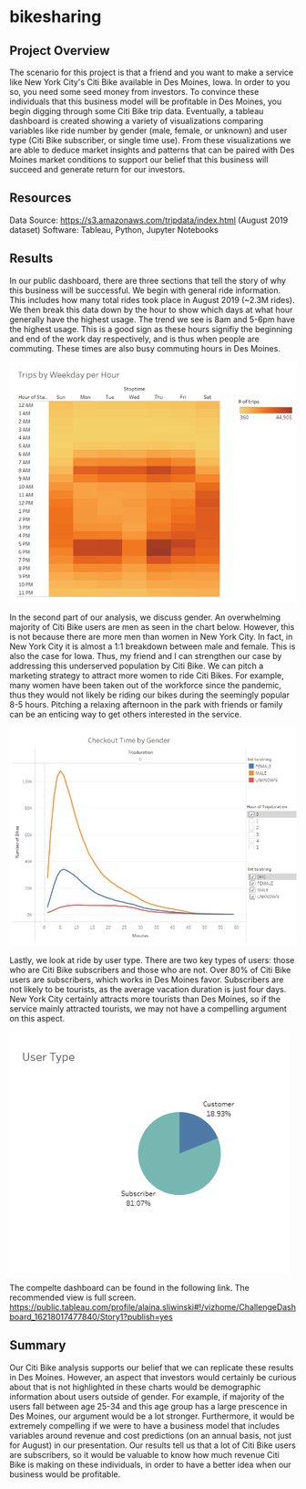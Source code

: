 # bikesharing

## Project Overview
The scenario for this project is that a friend and you want to make a service like New York City's Citi Bike available in Des Moines, Iowa. In order to you so, you need some seed money from investors. To convince these individuals that this business model will be profitable in Des Moines, you begin digging through some Citi Bike trip data. Eventually, a tableau dashboard is created showing a variety of visualizations comparing variables like ride number by gender (male, female, or unknown) and user type (Citi Bike subscriber, or single time use). From these visualizations we are able to deduce market insights and patterns that can be paired with Des Moines market conditions to support our belief that this business will succeed and generate return for our investors.

## Resources
Data Source: https://s3.amazonaws.com/tripdata/index.html (August 2019 dataset)
Software: Tableau, Python, Jupyter Notebooks

## Results
In our public dashboard, there are three sections that tell the story of why this business will be successful. We begin with general ride information. This includes how many total rides took place in August 2019 (~2.3M rides). We then break this data down by the hour to show which days at what hour generally have the highest usage. The trend we see is 8am and 5-6pm have the highest usage. This is a good sign as these hours signifiy the beginning and end of the work day respectively, and is thus when people are commuting. These times are also busy commuting hours in Des Moines.

![generic.png](https://github.com/asliwinski23/bikesharing/blob/main/generic.png)

In the second part of our analysis, we discuss gender. An overwhelming majority of Citi Bike users are men as seen in the chart below. However, this is not because there are more men than women in New York City. In fact, in New York City it is almost a 1:1 breakdown between male and female. This is also the case for Iowa. Thus, my friend and I can strengthen our case by addressing this underserved population by Citi Bike. We can pitch a marketing strategy to attract more women to ride Citi Bikes. For example, many women have been taken out of the workforce since the pandemic, thus they would not likely be riding our bikes during the seemingly popular 8-5 hours. Pitching a relaxing afternoon in the park with friends or family can be an enticing way to get others interested in the service.

![gender.png](https://github.com/asliwinski23/bikesharing/blob/main/gender.png)

Lastly, we look at ride by user type. There are two key types of users: those who are Citi Bike subscribers and those who are not. Over 80% of Citi Bike users are subscribers, which works in Des Moines favor. Subscribers are not likely to be tourists, as the average vacation duration is just four days. New York City certainly attracts more tourists than Des Moines, so if the service mainly attracted tourists, we may not have a compelling argument on this aspect.

![user.png](https://github.com/asliwinski23/bikesharing/blob/main/user.png)

The compelte dashboard can be found in the following link. The recommended view is full screen.
https://public.tableau.com/profile/alaina.sliwinski#!/vizhome/ChallengeDashboard_16218017477840/Story1?publish=yes

## Summary
Our Citi Bike analysis supports our belief that we can replicate these results in Des Moines. However, an aspect that investors would certainly be curious about that is not highlighted in these charts would be demographic information about users outside of gender. For example, if majority of the users fall between age 25-34 and this age group has a large prescence in Des Moines, our argument would be a lot stronger. Furthermore, it would be extremely compelling if we were to have a business model that includes variables around revenue and cost predictions (on an annual basis, not just for August) in our presentation. Our results tell us that a lot of Citi Bike users are subscribers, so it would be valuable to know how much revenue Citi Bike is making on these individuals, in order to have a better idea when our business would be profitable.
